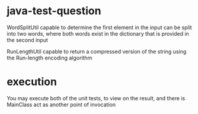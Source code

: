 # java-test-question

WordSplitUtil capable to determine the first element in the input can be split into two words, where both words exist in the dictionary that is provided in the second input

RunLengthUtil capable to return a compressed version of the string using the Run-length encoding algorithm

# execution

You may execute both of the unit tests, to view on the result,
and there is MainClass act as another point of invocation




